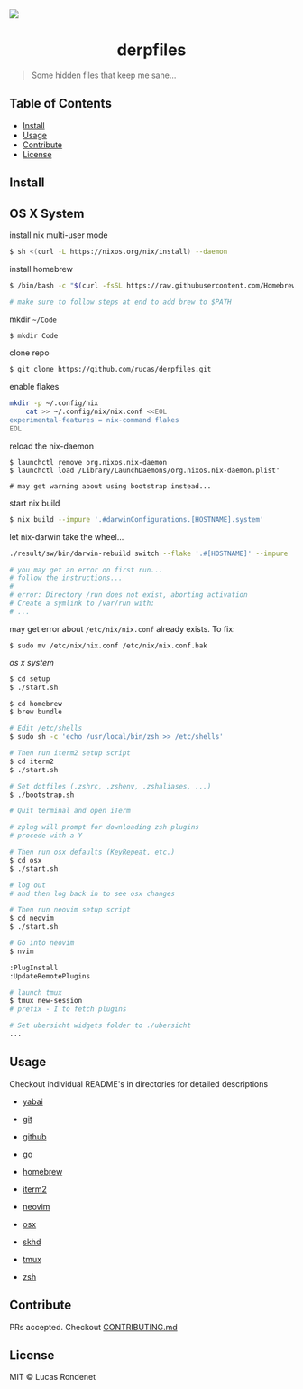 <img src="artwork/thor.gif" align="center" />

<h1 align="center">derpfiles</h1>

> Some hidden files that keep me sane...

## Table of Contents

- [Install](#install)
- [Usage](#usage)
- [Contribute](#contribute)
- [License](#license)

## Install

## OS X System

install nix multi-user mode

```sh
$ sh <(curl -L https://nixos.org/nix/install) --daemon
```

install homebrew

```sh
$ /bin/bash -c "$(curl -fsSL https://raw.githubusercontent.com/Homebrew/install/HEAD/install.sh)"

# make sure to follow steps at end to add brew to $PATH
```

mkdir `~/Code`

```sh
$ mkdir Code
```

clone repo

```sh
$ git clone https://github.com/rucas/derpfiles.git
```

enable flakes

```sh
mkdir -p ~/.config/nix
    cat >> ~/.config/nix/nix.conf <<EOL
experimental-features = nix-command flakes
EOL
```

reload the nix-daemon

```
$ launchctl remove org.nixos.nix-daemon 
$ launchctl load /Library/LaunchDaemons/org.nixos.nix-daemon.plist'

# may get warning about using bootstrap instead... 
```

start nix build

```sh
$ nix build --impure '.#darwinConfigurations.[HOSTNAME].system'
```

let nix-darwin take the wheel...

```sh
./result/sw/bin/darwin-rebuild switch --flake '.#[HOSTNAME]' --impure

# you may get an error on first run...
# follow the instructions...
#
# error: Directory /run does not exist, aborting activation
# Create a symlink to /var/run with:
# ...
```

may get error about `/etc/nix/nix.conf` already exists. To fix:

```
$ sudo mv /etc/nix/nix.conf /etc/nix/nix.conf.bak
```

*os x system*

```sh
$ cd setup
$ ./start.sh

$ cd homebrew
$ brew bundle

# Edit /etc/shells
$ sudo sh -c 'echo /usr/local/bin/zsh >> /etc/shells'

# Then run iterm2 setup script
$ cd iterm2
$ ./start.sh

# Set dotfiles (.zshrc, .zshenv, .zshaliases, ...)
$ ./bootstrap.sh

# Quit terminal and open iTerm

# zplug will prompt for downloading zsh plugins
# procede with a Y

# Then run osx defaults (KeyRepeat, etc.)
$ cd osx
$ ./start.sh

# log out
# and then log back in to see osx changes

# Then run neovim setup script
$ cd neovim
$ ./start.sh

# Go into neovim
$ nvim

:PlugInstall
:UpdateRemotePlugins

# launch tmux
$ tmux new-session
# prefix - I to fetch plugins

# Set ubersicht widgets folder to ./ubersicht
...

```

## Usage

Checkout individual README's in directories for detailed descriptions

- [ yabai ](yabai/)

- [ git ](git/)

- [ github ](github/)

- [ go ](go/)

- [ homebrew ](homebrew/)

- [ iterm2 ](iterm2/)

- [ neovim ](neovim/)

- [ osx ](osx/)

- [ skhd ](skhd/)

- [ tmux ](tmux/)

- [ zsh ](zsh/)

## Contribute

PRs accepted. Checkout [CONTRIBUTING.md](CONTRIBUTING.md)

## License

MIT © Lucas Rondenet 
